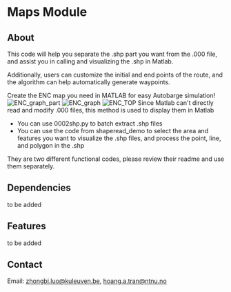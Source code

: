 # Maps Module

## About
 This code will help you separate the .shp part you want from the .000 file, and assist you in calling and visualizing the .shp in Matlab. 
 
 Additionally, users can customize the initial and end points of the route, and the algorithm can help automatically generate waypoints.
 
 Create the ENC map you need in MATLAB for easy Autobarge simulation!
![ENC_graph_part](https://github.com/AUTOBarge/simulator-dev/blob/way_point_zbl/maps/img/part.png)
![ENC_graph](https://github.com/AUTOBarge/simulator-dev/blob/way_point_zbl/maps/img/all.png)
![ENC_TOP](https://github.com/ZhongbiLuo/ENCTEST/assets/117602650/ec3a3289-d91d-45b8-beed-a5ec7bde705a)
Since Matlab can't directly read and modify .000 files, this method is used to display them in Matlab
- You can use 0002shp.py to batch extract .shp files
- You can use the code from shaperead_demo to select the area and features you want to visualize the .shp files, and process the point, line, and polygon in the .shp

They are two different functional codes, please review their readme and use them separately.

## Dependencies
to be added

## Features
to be added

## Contact
Email: zhongbi.luo@kuleuven.be,
hoang.a.tran@ntnu.no
